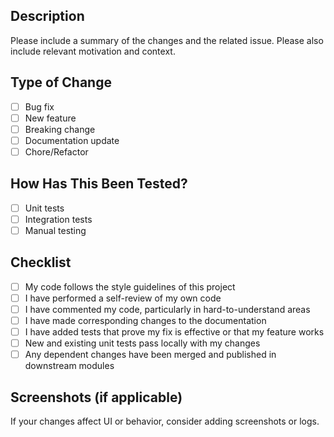 ## Description
Please include a summary of the changes and the related issue. Please also include relevant motivation and context.

## Type of Change
- [ ] Bug fix
- [ ] New feature
- [ ] Breaking change
- [ ] Documentation update
- [ ] Chore/Refactor

## How Has This Been Tested?
- [ ] Unit tests
- [ ] Integration tests
- [ ] Manual testing

## Checklist
- [ ] My code follows the style guidelines of this project
- [ ] I have performed a self-review of my own code
- [ ] I have commented my code, particularly in hard-to-understand areas
- [ ] I have made corresponding changes to the documentation
- [ ] I have added tests that prove my fix is effective or that my feature works
- [ ] New and existing unit tests pass locally with my changes
- [ ] Any dependent changes have been merged and published in downstream modules

## Screenshots (if applicable)
If your changes affect UI or behavior, consider adding screenshots or logs.

